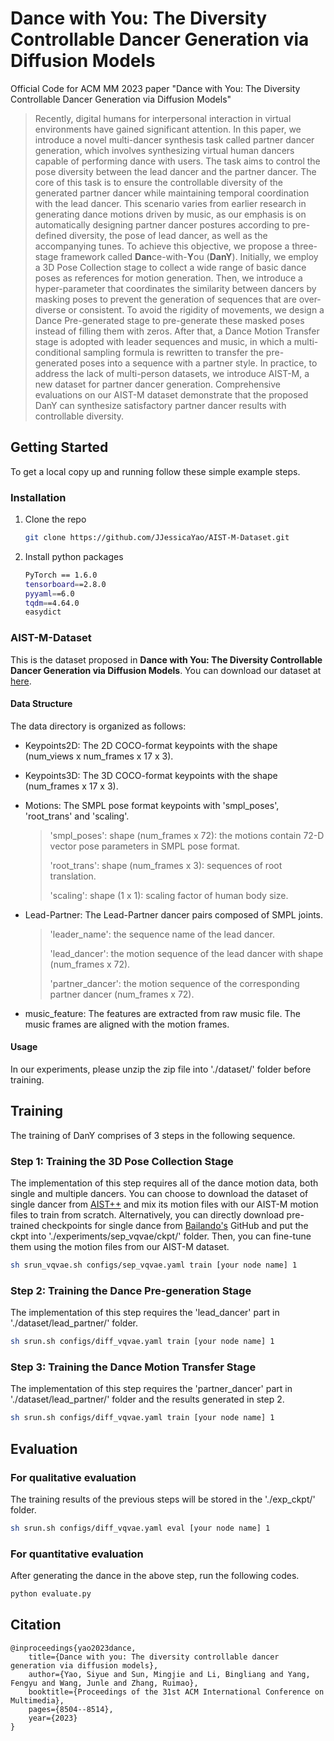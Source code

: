 # Dance with You: The Diversity Controllable Dancer Generation via Diffusion Models
Official Code for ACM MM 2023 paper "Dance with You: The Diversity Controllable Dancer Generation via Diffusion Models"

> Recently, digital humans for interpersonal interaction in virtual environments have gained significant attention. In this paper, we introduce a novel multi-dancer synthesis task called partner dancer generation, which involves synthesizing virtual human dancers capable of performing dance with users. The task aims to control the pose diversity between the lead dancer and the partner dancer. The core of this task is to ensure the controllable diversity of the generated partner dancer while maintaining temporal coordination with the lead dancer. This scenario varies from earlier research in generating dance motions driven by music, as our emphasis is on automatically designing partner dancer postures according to pre-defined diversity, the pose of lead dancer, as well as the accompanying tunes. To achieve this objective, we propose a three-stage framework called **Dan**ce-with-**Y**ou (**DanY**). Initially, we employ a 3D Pose Collection stage to collect a wide range of basic dance poses as references for motion generation. Then, we introduce a hyper-parameter that coordinates the similarity between dancers by masking poses to prevent the generation of sequences that are over-diverse or consistent. To avoid the rigidity of movements, we design a Dance Pre-generated stage to pre-generate these masked poses instead of filling them with zeros. After that, a Dance Motion Transfer stage is adopted with leader sequences and music, in which a multi-conditional sampling formula is rewritten to transfer the pre-generated poses into a sequence with a partner style. In practice, to address the lack of multi-person datasets, we introduce AIST-M, a new dataset for partner dancer generation. Comprehensive evaluations on our AIST-M dataset demonstrate that the proposed DanY can synthesize satisfactory partner dancer results with controllable diversity.

<!-- GETTING STARTED -->
## Getting Started
To get a local copy up and running follow these simple example steps.

### Installation

1. Clone the repo
   ```sh
   git clone https://github.com/JJessicaYao/AIST-M-Dataset.git
   ```
3. Install python packages
   ```sh
   PyTorch == 1.6.0
   tensorboard==2.8.0
   pyyaml==6.0
   tqdm==4.64.0
   easydict
   ```

### AIST-M-Dataset

This is the dataset proposed in **Dance with You: The Diversity Controllable Dancer Generation via Diffusion Models**. You can download our dataset at [here](https://drive.google.com/uc?export=download&id=1--4lDL71kkbo-uPm5ZbqpISKTu7CgCH1).

#### Data Structure
The data directory is organized as follows:
* Keypoints2D: The 2D COCO-format keypoints with the shape (num_views x num_frames x 17 x 3).
* Keypoints3D: The 3D COCO-format keypoints with the shape (num_frames x 17 x 3).
* Motions: The SMPL pose format keypoints with 'smpl_poses', 'root_trans' and 'scaling'. 
  > 'smpl_poses': shape (num_frames x 72): the motions contain 72-D vector pose parameters in SMPL pose format.
  > 
  > 'root_trans': shape (num_frames x 3): sequences of root translation.
  > 
  > 'scaling': shape (1 x 1): scaling factor of human body size.

* Lead-Partner: The Lead-Partner dancer pairs composed of SMPL joints.
  > 'leader_name': the sequence name of the lead dancer.
  > 
  > 'lead_dancer': the motion sequence of the lead dancer with shape (num_frames x 72).
  > 
  > 'partner_dancer': the motion sequence of the corresponding partner dancer (num_frames x 72).
* music_feature: The features are extracted from raw music file. The music frames are aligned with the motion frames.

#### Usage
In our experiments, please unzip the zip file into './dataset/' folder before training.  

<!-- Training -->
## Training
The training of DanY comprises of 3 steps in the following sequence. 
### Step 1: Training the 3D Pose Collection Stage
The implementation of this step requires all of the dance motion data, both single and multiple dancers. You can choose to download the dataset of single dancer from [AIST++](https://google.github.io/aistplusplus_dataset/download.html) and mix its motion files with our AIST-M motion files to train from scratch. 
Alternatively, you can directly download pre-trained checkpoints for single dance from [Bailando's](https://github.com/lisiyao21/Bailando/tree/main) GitHub and put the ckpt into './experiments/sep_vqvae/ckpt/' folder.
Then, you can fine-tune them using the motion files from our AIST-M dataset.
```sh
sh srun_vqvae.sh configs/sep_vqvae.yaml train [your node name] 1
```
### Step 2: Training the Dance Pre-generation Stage
The implementation of this step requires the 'lead_dancer' part in './dataset/lead_partner/' folder. 
```sh
sh srun.sh configs/diff_vqvae.yaml train [your node name] 1
```
### Step 3: Training the Dance Motion Transfer Stage
The implementation of this step requires the 'partner_dancer' part in './dataset/lead_partner/' folder and the results generated in step 2. 
```sh
sh srun.sh configs/diff_vqvae.yaml train [your node name] 1
```

<!-- Evaluation -->
## Evaluation
### For qualitative evaluation 
The training results of the previous steps will be stored in the './exp_ckpt/' folder.
```sh
sh srun.sh configs/diff_vqvae.yaml eval [your node name] 1
```

### For quantitative evaluation 
After generating the dance in the above step, run the following codes.
```sh
python evaluate.py
```

## Citation

    @inproceedings{yao2023dance,
	    title={Dance with you: The diversity controllable dancer generation via diffusion models},
        author={Yao, Siyue and Sun, Mingjie and Li, Bingliang and Yang, Fengyu and Wang, Junle and Zhang, Ruimao},
        booktitle={Proceedings of the 31st ACM International Conference on Multimedia},
        pages={8504--8514},
        year={2023}
    }

    
